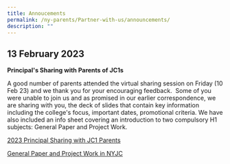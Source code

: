 ```yaml
---
title: Annoucements
permalink: /ny-parents/Partner-with-us/announcements/
description: ""
---
```

<div data-node="6224ae57a37f7">
<div>
<div>
<h2>13 February 2023</h2>
<p><strong>Principal's Sharing with Parents of JC1s</strong></p>
<p>A good number of parents attended the virtual sharing session on Friday (10 Feb 23) and we thank you for your encouraging feedback.  Some of you were unable to join us and as promised in our earlier correspondence, we are sharing with you, the deck of slides that contain key information including the college's focus, important dates, promotional criteria. We have also included an info sheet covering an introduction to two compulsory H1 subjects: General Paper and Project Work.</p>
	
[2023 Principal Sharing with JC1 Parents](/files/2023-Principal-Sharing-with-JC1-Parents_PG.pdf)
	
[General Paper and Project Work in NYJC](/files/General-Paper-and-Project-Work-in-Nanyang-JC-2023.pdf)